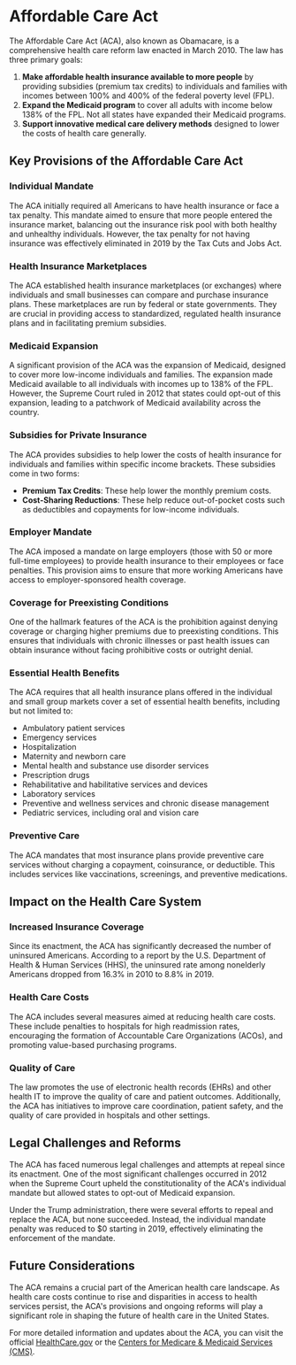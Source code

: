 # Affordable Care Act

The Affordable Care Act (ACA), also known as Obamacare, is a comprehensive health care reform law enacted in March 2010. The law has three primary goals: 

1. **Make affordable health insurance available to more people** by providing subsidies (premium tax credits) to individuals and families with incomes between 100% and 400% of the federal poverty level (FPL).
2. **Expand the Medicaid program** to cover all adults with income below 138% of the FPL. Not all states have expanded their Medicaid programs.
3. **Support innovative medical care delivery methods** designed to lower the costs of health care generally.

## Key Provisions of the Affordable Care Act

### Individual Mandate
The ACA initially required all Americans to have health insurance or face a tax penalty. This mandate aimed to ensure that more people entered the insurance market, balancing out the insurance risk pool with both healthy and unhealthy individuals. However, the tax penalty for not having insurance was effectively eliminated in 2019 by the Tax Cuts and Jobs Act.

### Health Insurance Marketplaces
The ACA established health insurance marketplaces (or exchanges) where individuals and small businesses can compare and purchase insurance plans. These marketplaces are run by federal or state governments. They are crucial in providing access to standardized, regulated health insurance plans and in facilitating premium subsidies.

### Medicaid Expansion
A significant provision of the ACA was the expansion of Medicaid, designed to cover more low-income individuals and families. The expansion made Medicaid available to all individuals with incomes up to 138% of the FPL. However, the Supreme Court ruled in 2012 that states could opt-out of this expansion, leading to a patchwork of Medicaid availability across the country.

### Subsidies for Private Insurance
The ACA provides subsidies to help lower the costs of health insurance for individuals and families within specific income brackets. These subsidies come in two forms:
- **Premium Tax Credits**: These help lower the monthly premium costs.
- **Cost-Sharing Reductions**: These help reduce out-of-pocket costs such as deductibles and copayments for low-income individuals.

### Employer Mandate
The ACA imposed a mandate on large employers (those with 50 or more full-time employees) to provide health insurance to their employees or face penalties. This provision aims to ensure that more working Americans have access to employer-sponsored health coverage.

### Coverage for Preexisting Conditions
One of the hallmark features of the ACA is the prohibition against denying coverage or charging higher premiums due to preexisting conditions. This ensures that individuals with chronic illnesses or past health issues can obtain insurance without facing prohibitive costs or outright denial.

### Essential Health Benefits
The ACA requires that all health insurance plans offered in the individual and small group markets cover a set of essential health benefits, including but not limited to:
  - Ambulatory patient services
  - Emergency services
  - Hospitalization
  - Maternity and newborn care
  - Mental health and substance use disorder services
  - Prescription drugs
  - Rehabilitative and habilitative services and devices
  - Laboratory services
  - Preventive and wellness services and chronic disease management
  - Pediatric services, including oral and vision care

### Preventive Care
The ACA mandates that most insurance plans provide preventive care services without charging a copayment, coinsurance, or deductible. This includes services like vaccinations, screenings, and preventive medications.

## Impact on the Health Care System

### Increased Insurance Coverage
Since its enactment, the ACA has significantly decreased the number of uninsured Americans. According to a report by the U.S. Department of Health & Human Services (HHS), the uninsured rate among nonelderly Americans dropped from 16.3% in 2010 to 8.8% in 2019.

### Health Care Costs
The ACA includes several measures aimed at reducing health care costs. These include penalties to hospitals for high readmission rates, encouraging the formation of Accountable Care Organizations (ACOs), and promoting value-based purchasing programs.

### Quality of Care
The law promotes the use of electronic health records (EHRs) and other health IT to improve the quality of care and patient outcomes. Additionally, the ACA has initiatives to improve care coordination, patient safety, and the quality of care provided in hospitals and other settings.

## Legal Challenges and Reforms
The ACA has faced numerous legal challenges and attempts at repeal since its enactment. One of the most significant challenges occurred in 2012 when the Supreme Court upheld the constitutionality of the ACA's individual mandate but allowed states to opt-out of Medicaid expansion.

Under the Trump administration, there were several efforts to repeal and replace the ACA, but none succeeded. Instead, the individual mandate penalty was reduced to $0 starting in 2019, effectively eliminating the enforcement of the mandate.

## Future Considerations
The ACA remains a crucial part of the American health care landscape. As health care costs continue to rise and disparities in access to health services persist, the ACA's provisions and ongoing reforms will play a significant role in shaping the future of health care in the United States.

For more detailed information and updates about the ACA, you can visit the official [HealthCare.gov](https://www.healthcare.gov/) or the [Centers for Medicare & Medicaid Services (CMS)](https://www.cms.gov/).
